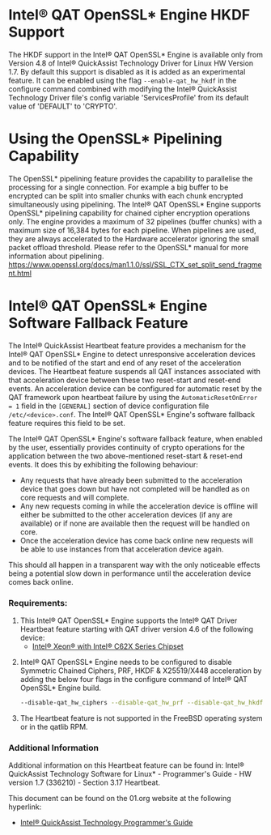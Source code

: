 # Intel&reg; QAT OpenSSL\* Engine HKDF Support

The HKDF support in the Intel&reg; QAT OpenSSL\* Engine is available only from
Version 4.8 of Intel&reg; QuickAssist Technology Driver for Linux HW Version 1.7.
By default this support is disabled as it is added as an experimental feature.
It can be enabled using the flag `--enable-qat_hw_hkdf` in the configure command
combined with modifying the Intel&reg; QuickAssist Technology Driver file's
config variable 'ServicesProfile' from its default value of 'DEFAULT' to 'CRYPTO'.

# Using the OpenSSL\* Pipelining Capability

The OpenSSL\* pipelining feature provides the capability to parallelise the
processing for a single connection. For example a big buffer to be encrypted can
be split into smaller chunks with each chunk encrypted simultaneously using
pipelining.  The Intel&reg; QAT OpenSSL\* Engine supports OpenSSL\* pipelining
capability for chained cipher encryption operations only. The engine provides a
maximum of 32 pipelines (buffer chunks) with a maximum size of 16,384 bytes for
each pipeline. When pipelines are used, they are always accelerated to the
Hardware accelerator ignoring the small packet offload threshold.  Please refer
to the OpenSSL\* manual for more information about pipelining.
<https://www.openssl.org/docs/man1.1.0/ssl/SSL_CTX_set_split_send_fragment.html>

# Intel&reg; QAT OpenSSL\* Engine Software Fallback Feature

The Intel&reg; QuickAssist Heartbeat feature provides a mechanism for the
Intel&reg; QAT OpenSSL\* Engine to detect unresponsive acceleration devices and
to be notified of the start and end of any reset of the acceleration devices.
The Heartbeat feature suspends all QAT instances associated with that
acceleration device between these two reset-start and reset-end events.
An acceleration device can be configured for automatic reset by the QAT
framework upon heartbeat failure by using the `AutomaticResetOnError = 1` field
in the `[GENERAL]` section of device configuration file `/etc/<device>.conf`.
The Intel&reg; QAT OpenSSL\* Engine's software fallback feature requires this
field to be set.

The Intel&reg; QAT OpenSSL\* Engine's software fallback feature, when enabled
by the user, essentially provides continuity of crypto operations for the
application between the two above-mentioned reset-start & reset-end events.
It does this by exhibiting the following behaviour:

* Any requests that have already been submitted to the acceleration device that
goes down but have not completed will be handled as on core requests and will
complete.
* Any new requests coming in while the acceleration device is offline will either
be submitted to the other acceleration devices (if any are available) or if none
are available then the request will be handled on core.
* Once the acceleration device has come back online new requests will be able to
use instances from that acceleration device again.

This should all happen in a transparent way with the only noticeable effects being
a potential slow down in performance until the acceleration device comes back online.

### Requirements:
 1. This Intel&reg; QAT OpenSSL\* Engine supports the Intel&reg; QAT Driver
Heartbeat feature starting with QAT driver version 4.6 of the following device:
    * [Intel&reg; Xeon&reg; with Intel&reg; C62X Series Chipset][1]

[1]:https://www.intel.com/content/www/us/en/design/products-and-solutions/processors-and-chipsets/purley/intel-xeon-scalable-processors.html

 2. Intel&reg; QAT OpenSSL\* Engine needs to be configured to disable Symmetric
Chained Ciphers, PRF, HKDF & X25519/X448 acceleration by adding the below four
flags in the configure command of Intel&reg; QAT OpenSSL\* Engine build.

    ```bash
    --disable-qat_hw_ciphers --disable-qat_hw_prf --disable-qat_hw_hkdf --disable-qat_hw_ecx
    ```
3. The Heartbeat feature is not supported in the FreeBSD operating system or in the
qatlib RPM.

### Additional Information
Additional information on this Heartbeat feature can be found in:
Intel&reg; QuickAssist Technology Software for Linux\* - Programmer's Guide - HW
version 1.7 (336210) - Section 3.17 Heartbeat.

This document can be found on the 01.org website at the following hyperlink:
* [Intel&reg; QuickAssist Technology Programmer's Guide][2]

[2]:https://01.org/sites/default/files/downloads/336210qatswpg-013.pdf
